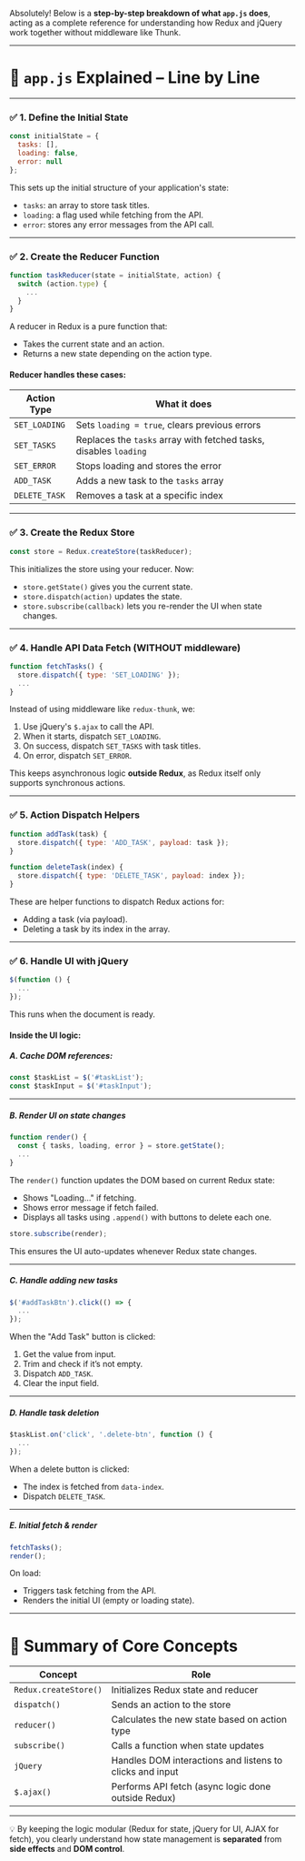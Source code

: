Absolutely! Below is a **step-by-step breakdown of what `app.js` does**, acting as a complete reference for understanding how Redux and jQuery work together without middleware like Thunk.

---

# 📘 `app.js` Explained – Line by Line

---

### ✅ 1. Define the Initial State

```js
const initialState = {
  tasks: [],
  loading: false,
  error: null
};
```

This sets up the initial structure of your application's state:

* `tasks`: an array to store task titles.
* `loading`: a flag used while fetching from the API.
* `error`: stores any error messages from the API call.

---

### ✅ 2. Create the Reducer Function

```js
function taskReducer(state = initialState, action) {
  switch (action.type) {
    ...
  }
}
```

A reducer in Redux is a pure function that:

* Takes the current state and an action.
* Returns a new state depending on the action type.

#### Reducer handles these cases:

| Action Type   | What it does                                                      |
| ------------- | ----------------------------------------------------------------- |
| `SET_LOADING` | Sets `loading = true`, clears previous errors                     |
| `SET_TASKS`   | Replaces the `tasks` array with fetched tasks, disables `loading` |
| `SET_ERROR`   | Stops loading and stores the error                                |
| `ADD_TASK`    | Adds a new task to the `tasks` array                              |
| `DELETE_TASK` | Removes a task at a specific index                                |

---

### ✅ 3. Create the Redux Store

```js
const store = Redux.createStore(taskReducer);
```

This initializes the store using your reducer. Now:

* `store.getState()` gives you the current state.
* `store.dispatch(action)` updates the state.
* `store.subscribe(callback)` lets you re-render the UI when state changes.

---

### ✅ 4. Handle API Data Fetch (WITHOUT middleware)

```js
function fetchTasks() {
  store.dispatch({ type: 'SET_LOADING' });
  ...
}
```

Instead of using middleware like `redux-thunk`, we:

1. Use jQuery's `$.ajax` to call the API.
2. When it starts, dispatch `SET_LOADING`.
3. On success, dispatch `SET_TASKS` with task titles.
4. On error, dispatch `SET_ERROR`.

This keeps asynchronous logic **outside Redux**, as Redux itself only supports synchronous actions.

---

### ✅ 5. Action Dispatch Helpers

```js
function addTask(task) {
  store.dispatch({ type: 'ADD_TASK', payload: task });
}

function deleteTask(index) {
  store.dispatch({ type: 'DELETE_TASK', payload: index });
}
```

These are helper functions to dispatch Redux actions for:

* Adding a task (via payload).
* Deleting a task by its index in the array.

---

### ✅ 6. Handle UI with jQuery

```js
$(function () {
  ...
});
```

This runs when the document is ready.

#### Inside the UI logic:

##### A. Cache DOM references:

```js
const $taskList = $('#taskList');
const $taskInput = $('#taskInput');
```

---

##### B. Render UI on state changes

```js
function render() {
  const { tasks, loading, error } = store.getState();
  ...
}
```

The `render()` function updates the DOM based on current Redux state:

* Shows "Loading..." if fetching.
* Shows error message if fetch failed.
* Displays all tasks using `.append()` with buttons to delete each one.

```js
store.subscribe(render);
```

This ensures the UI auto-updates whenever Redux state changes.

---

##### C. Handle adding new tasks

```js
$('#addTaskBtn').click(() => {
  ...
});
```

When the "Add Task" button is clicked:

1. Get the value from input.
2. Trim and check if it’s not empty.
3. Dispatch `ADD_TASK`.
4. Clear the input field.

---

##### D. Handle task deletion

```js
$taskList.on('click', '.delete-btn', function () {
  ...
});
```

When a delete button is clicked:

* The index is fetched from `data-index`.
* Dispatch `DELETE_TASK`.

---

##### E. Initial fetch & render

```js
fetchTasks();
render();
```

On load:

* Triggers task fetching from the API.
* Renders the initial UI (empty or loading state).

---

# 🧠 Summary of Core Concepts

| Concept               | Role                                                     |
| --------------------- | -------------------------------------------------------- |
| `Redux.createStore()` | Initializes Redux state and reducer                      |
| `dispatch()`          | Sends an action to the store                             |
| `reducer()`           | Calculates the new state based on action type            |
| `subscribe()`         | Calls a function when state updates                      |
| `jQuery`              | Handles DOM interactions and listens to clicks and input |
| `$.ajax()`            | Performs API fetch (async logic done outside Redux)      |

---

💡 By keeping the logic modular (Redux for state, jQuery for UI, AJAX for fetch), you clearly understand how state management is **separated** from **side effects** and **DOM control**.